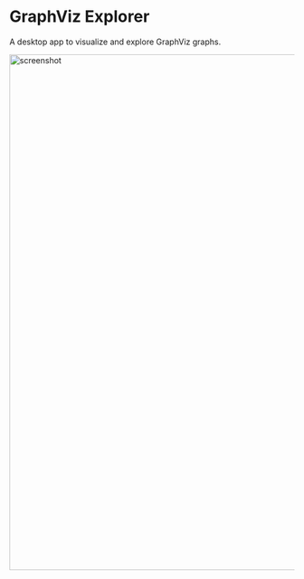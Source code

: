 # GraphViz Explorer
A desktop app to visualize and explore GraphViz graphs.

<img width="912" alt="screenshot" src="https://user-images.githubusercontent.com/1878108/209559973-417be0a6-b879-4272-9a7e-83989546637e.png">
